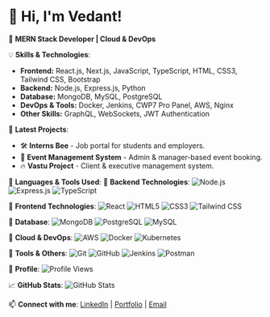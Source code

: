 # 👋 Hi, I'm Vedant!

🚀 **MERN Stack Developer | Cloud & DevOps**

💡 **Skills & Technologies**:
- **Frontend:** React.js, Next.js, JavaScript, TypeScript, HTML, CSS3, Tailwind CSS, Bootstrap
- **Backend:** Node.js, Express.js, Python
- **Database:** MongoDB, MySQL, PostgreSQL
- **DevOps & Tools:** Docker, Jenkins, CWP7 Pro Panel, AWS, Nginx
- **Other Skills:** GraphQL, WebSockets, JWT Authentication

📌 **Latest Projects**:
- 🛠 **Interns Bee** - Job portal for students and employers.
- 🎉 **Event Management System** - Admin & manager-based event booking.
- 🔥 **Vastu Project** - Client & executive management system.

📌 **Languages & Tools Used**:
📌 **Backend Technologies**:
![Node.js](https://img.shields.io/badge/Node.js-43853D?style=for-the-badge&logo=node.js&logoColor=white)
![Express.js](https://img.shields.io/badge/Express.js-404D59?style=for-the-badge&logo=express&logoColor=white)
![TypeScript](https://img.shields.io/badge/TypeScript-3178C6?style=for-the-badge&logo=typescript&logoColor=white)

📌 **Frontend Technologies**:
![React](https://img.shields.io/badge/React-20232A?style=for-the-badge&logo=react&logoColor=61DAFB)
![HTML5](https://img.shields.io/badge/HTML5-E34F26?style=for-the-badge&logo=html5&logoColor=white)
![CSS3](https://img.shields.io/badge/CSS3-1572B6?style=for-the-badge&logo=css3&logoColor=white)
![Tailwind CSS](https://img.shields.io/badge/Tailwind_CSS-38B2AC?style=for-the-badge&logo=tailwind-css&logoColor=white)

📌 **Database**:
![MongoDB](https://img.shields.io/badge/MongoDB-4EA94B?style=for-the-badge&logo=mongodb&logoColor=white)
![PostgreSQL](https://img.shields.io/badge/PostgreSQL-316192?style=for-the-badge&logo=postgresql&logoColor=white)
![MySQL](https://img.shields.io/badge/MySQL-4479A1?style=for-the-badge&logo=mysql&logoColor=white)

📌 **Cloud & DevOps**:
![AWS](https://img.shields.io/badge/AWS-232F3E?style=for-the-badge&logo=amazon-aws&logoColor=white)
![Docker](https://img.shields.io/badge/Docker-2496ED?style=for-the-badge&logo=docker&logoColor=white)
![Kubernetes](https://img.shields.io/badge/Kubernetes-326CE5?style=for-the-badge&logo=kubernetes&logoColor=white)

📌 **Tools & Others**:
![Git](https://img.shields.io/badge/Git-F05032?style=for-the-badge&logo=git&logoColor=white)
![GitHub](https://img.shields.io/badge/GitHub-181717?style=for-the-badge&logo=github&logoColor=white)
![Jenkins](https://img.shields.io/badge/Jenkins-D24939?style=for-the-badge&logo=jenkins&logoColor=white)
![Postman](https://img.shields.io/badge/Postman-FF6C37?style=for-the-badge&logo=postman&logoColor=white)


📌 **Profile**:
![Profile Views](https://komarev.com/ghpvc/?username=Vedant0370&color=blue)


📈 **GitHub Stats**:
![GitHub Stats](https://github-readme-stats.vercel.app/api?username=Vedant0370&show_icons=true&theme=dark)


📫 **Connect with me**:
[LinkedIn](https://www.linkedin.com/in/vedant-rajankar/) | [Portfolio](https://vedant-port-folio.vercel.app) | [Email](vedant.0370@gmail.com)

